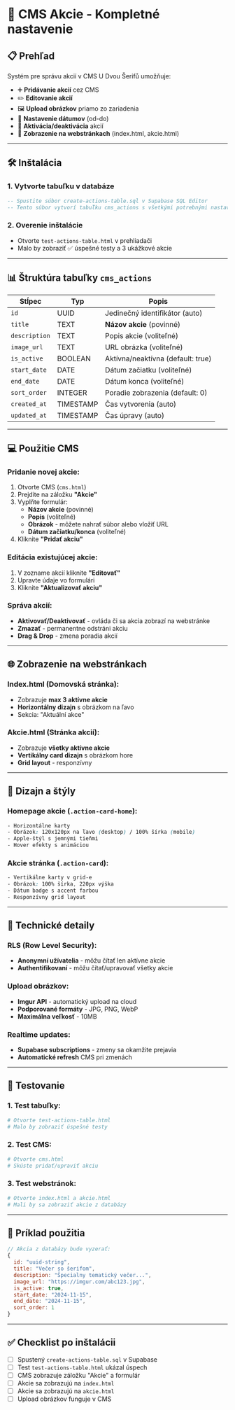 # 🎯 CMS Akcie - Kompletné nastavenie

## 📋 Prehľad
Systém pre správu akcií v CMS U Dvou Šerifů umožňuje:
- ➕ **Pridávanie akcií** cez CMS
- ✏️ **Editovanie akcií** 
- 🖼️ **Upload obrázkov** priamo zo zariadenia
- 📅 **Nastavenie dátumov** (od-do)
- 🔄 **Aktivácia/deaktivácia** akcií
- 📱 **Zobrazenie na webstránkach** (index.html, akcie.html)

---

## 🛠️ Inštalácia

### 1. **Vytvorte tabuľku v databáze**
```sql
-- Spustite súbor create-actions-table.sql v Supabase SQL Editor
-- Tento súbor vytvorí tabuľku cms_actions s všetkými potrebnými nastaveniami
```

### 2. **Overenie inštalácie**
- Otvorte `test-actions-table.html` v prehliadači
- Malo by zobraziť ✅ úspešné testy a 3 ukážkové akcie

---

## 📊 Štruktúra tabuľky `cms_actions`

| Stĺpec | Typ | Popis |
|--------|-----|-------|
| `id` | UUID | Jedinečný identifikátor (auto) |
| `title` | TEXT | **Názov akcie** (povinné) |
| `description` | TEXT | Popis akcie (voliteľné) |
| `image_url` | TEXT | URL obrázka (voliteľné) |
| `is_active` | BOOLEAN | Aktívna/neaktívna (default: true) |
| `start_date` | DATE | Dátum začiatku (voliteľné) |
| `end_date` | DATE | Dátum konca (voliteľné) |
| `sort_order` | INTEGER | Poradie zobrazenia (default: 0) |
| `created_at` | TIMESTAMP | Čas vytvorenia (auto) |
| `updated_at` | TIMESTAMP | Čas úpravy (auto) |

---

## 💻 Použitie CMS

### **Pridanie novej akcie:**
1. Otvorte CMS (`cms.html`)
2. Prejdite na záložku **"Akcie"**
3. Vyplňte formulár:
   - **Názov akcie** (povinné)
   - **Popis** (voliteľné)
   - **Obrázok** - môžete nahrať súbor alebo vložiť URL
   - **Dátum začiatku/konca** (voliteľné)
4. Kliknite **"Pridať akciu"**

### **Editácia existujúcej akcie:**
1. V zozname akcií kliknite **"Editovať"**
2. Upravte údaje vo formulári  
3. Kliknite **"Aktualizovať akciu"**

### **Správa akcií:**
- **Aktivovať/Deaktivovať** - ovláda či sa akcia zobrazí na webstránke
- **Zmazať** - permanentne odstráni akciu
- **Drag & Drop** - zmena poradia akcií

---

## 🌐 Zobrazenie na webstránkach

### **Index.html (Domovská stránka):**
- Zobrazuje **max 3 aktívne akcie**
- **Horizontálny dizajn** s obrázkom na ľavo
- Sekcia: "Aktuální akce"

### **Akcie.html (Stránka akcií):**
- Zobrazuje **všetky aktívne akcie**
- **Vertikálny card dizajn** s obrázkom hore
- **Grid layout** - responzívny

---

## 🎨 Dizajn a štýly

### **Homepage akcie** (`.action-card-home`):
```css
- Horizontálne karty
- Obrázok: 120x120px na ľavo (desktop) / 100% šírka (mobile)
- Apple-štýl s jemnými tieňmi
- Hover efekty s animáciou
```

### **Akcie stránka** (`.action-card`):
```css
- Vertikálne karty v grid-e
- Obrázok: 100% šírka, 220px výška
- Dátum badge s accent farbou
- Responzívny grid layout
```

---

## 🔧 Technické detaily

### **RLS (Row Level Security):**
- **Anonymní užívatelia** - môžu čítať len aktívne akcie
- **Authentifikovaní** - môžu čítať/upravovať všetky akcie

### **Upload obrázkov:**
- **Imgur API** - automatický upload na cloud
- **Podporované formáty** - JPG, PNG, WebP
- **Maximálna veľkosť** - 10MB

### **Realtime updates:**
- **Supabase subscriptions** - zmeny sa okamžite prejavia
- **Automatické refresh** CMS pri zmenách

---

## 🚀 Testovanie

### **1. Test tabuľky:**
```bash
# Otvorte test-actions-table.html
# Malo by zobraziť úspešné testy
```

### **2. Test CMS:**
```bash
# Otvorte cms.html
# Skúste pridať/upraviť akciu
```

### **3. Test webstránok:**
```bash  
# Otvorte index.html a akcie.html
# Mali by sa zobraziť akcie z databázy
```

---

## 📝 Príklad použitia

```javascript
// Akcia z databázy bude vyzerať:
{
  id: "uuid-string",
  title: "Večer so šerifom", 
  description: "Špecialny tematický večer...",
  image_url: "https://imgur.com/abc123.jpg",
  is_active: true,
  start_date: "2024-11-15",
  end_date: "2024-11-15",
  sort_order: 1
}
```

---

## ✅ Checklist po inštalácii

- [ ] Spustený `create-actions-table.sql` v Supabase
- [ ] Test `test-actions-table.html` ukázal úspech  
- [ ] CMS zobrazuje záložku "Akcie" a formulár
- [ ] Akcie sa zobrazujú na `index.html`
- [ ] Akcie sa zobrazujú na `akcie.html`
- [ ] Upload obrázkov funguje v CMS